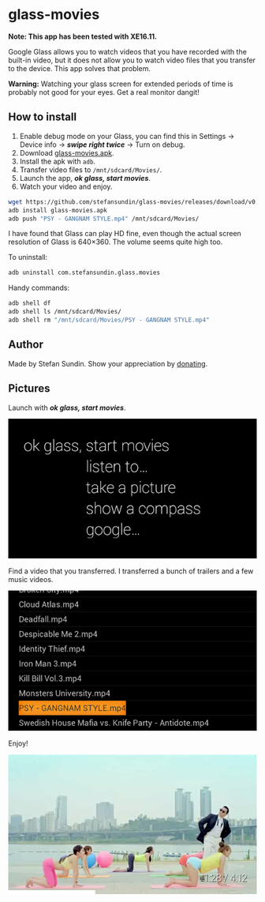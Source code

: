 # glass-movies

**Note: This app has been tested with XE16.11.**

Google Glass allows you to watch videos that you have recorded with the built-in video, but it does not allow you to watch video files that you transfer to the device. This app solves that problem.

**Warning:** Watching your glass screen for extended periods of time is probably not good for your eyes. Get a real monitor dangit!


## How to install

1. Enable debug mode on your Glass, you can find this in Settings → Device info → ___swipe right twice___ → Turn on debug.
2. Download [glass-movies.apk](https://github.com/stefansundin/glass-movies/releases/download/v0.2/glass-movies.apk).
3. Install the apk with `adb`.
4. Transfer video files to `/mnt/sdcard/Movies/`.
5. Launch the app, ___ok glass, start movies___.
6. Watch your video and enjoy.

```bash
wget https://github.com/stefansundin/glass-movies/releases/download/v0.2/glass-movies.apk
adb install glass-movies.apk
adb push "PSY - GANGNAM STYLE.mp4" /mnt/sdcard/Movies/
```

I have found that Glass can play HD fine, even though the actual screen resolution of Glass is 640×360. The volume seems quite high too.

To uninstall:
```bash
adb uninstall com.stefansundin.glass.movies
```

Handy commands:
```bash
adb shell df
adb shell ls /mnt/sdcard/Movies/
adb shell rm "/mnt/sdcard/Movies/PSY - GANGNAM STYLE.mp4"
```


## Author

Made by Stefan Sundin. Show your appreciation by [donating](http://stefansundin.com/donate).


## Pictures

Launch with ___ok glass, start movies___.

![screen1](/doc/screen1.png "ok glass, start movies")

Find a video that you transferred. I transferred a bunch of trailers and a few music videos.

![screen2](/doc/screen2.png "Launch a video")

Enjoy!

![screen3](/doc/screen3.png "GANGNAM STYLE")
